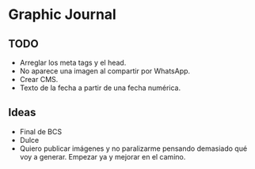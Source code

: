 # Graphic Journal

## TODO

- Arreglar los meta tags y el head.
- No aparece una imagen al compartir por WhatsApp.
- Crear CMS.
- Texto de la fecha a partir de una fecha numérica.

## Ideas

- Final de BCS
- Dulce
- Quiero publicar imágenes y no paralizarme pensando demasiado qué voy a generar. Empezar ya y mejorar en el camino.